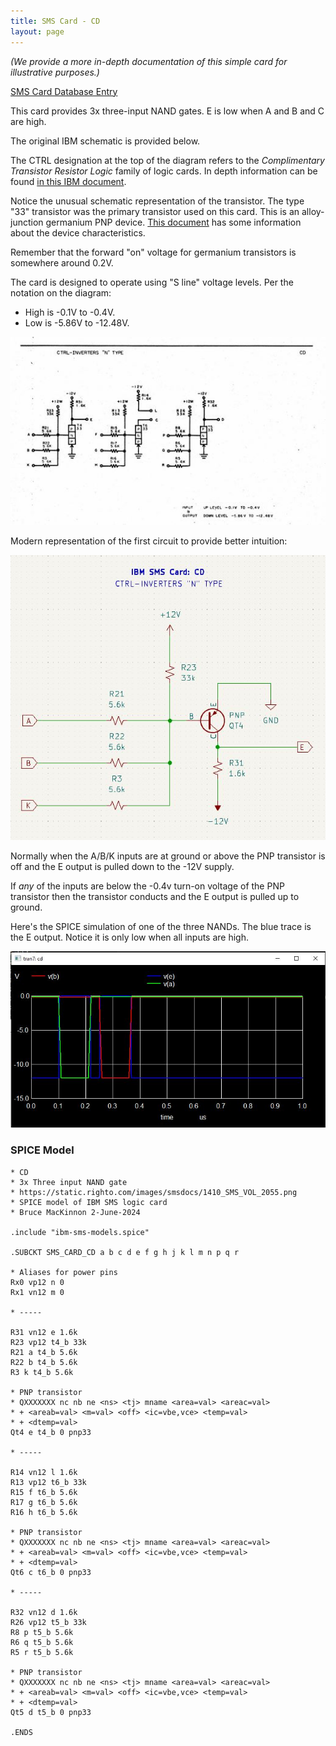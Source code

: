 ```yaml
---
title: SMS Card - CD
layout: page
---
```

_(We provide a more in-depth documentation of this simple card for illustrative purposes.)_

[SMS Card Database Entry](https://static.righto.com/sms/CD.html)

This card provides 3x three-input NAND gates. E is low when A and B and C are high.

The original IBM schematic is provided below. 

The CTRL designation at the top of the diagram refers to the *Complimentary Transistor Resistor Logic* family of logic cards.  In depth information can be found [in this IBM document](https://ibm-1401.info/Form223-6889-TransistorComponentCircuits.pdf).

Notice the unusual schematic representation of the transistor. The type "33" transistor was the primary transistor used on this card. This is an alloy-junction 
germanium PNP device. [This document](https://www.mikrocontroller.net/attachment/597190/TRANSISTOR_MUSEUM_HISTORIC_GERMANIUM_COMPUTER_TRANSISTORS_IBM.pdf) has some information about 
the device characteristics.

Remember that the forward "on" voltage for germanium transistors is somewhere around 0.2V.

The card is designed to operate using "S line" voltage levels. Per the notation on the diagram:
* High is -0.1V to -0.4V.
* Low is -5.86V to -12.48V.

![IBM Schematic](cd-schem-0.jpg)

Modern representation of the first circuit to provide better intuition:

![Modern Schematic](cd-schem-1.jpg)

Normally when the A/B/K inputs are at ground or above the PNP transistor is off and the E output is pulled down to the -12V supply.

If *any* of the inputs are below the -0.4v turn-on voltage of the PNP transistor then the transistor conducts and the E output is pulled up to ground.

Here's the SPICE simulation of one of the three NANDs.  The blue trace is the E output.  Notice it is only low when all inputs
are high.

![Sim](cd-sim-0.jpg)

### SPICE Model


~~~
* CD 
* 3x Three input NAND gate
* https://static.righto.com/images/smsdocs/1410_SMS_VOL_2055.png
* SPICE model of IBM SMS logic card
* Bruce MacKinnon 2-June-2024

.include "ibm-sms-models.spice"

.SUBCKT SMS_CARD_CD a b c d e f g h j k l m n p q r

* Aliases for power pins
Rx0 vp12 n 0
Rx1 vn12 m 0

* -----

R31 vn12 e 1.6k
R23 vp12 t4_b 33k
R21 a t4_b 5.6k
R22 b t4_b 5.6k
R3 k t4_b 5.6k

* PNP transistor
* QXXXXXXX nc nb ne <ns> <tj> mname <area=val> <areac=val>
* + <areab=val> <m=val> <off> <ic=vbe,vce> <temp=val>
* + <dtemp=val>
Qt4 e t4_b 0 pnp33

* -----

R14 vn12 l 1.6k
R13 vp12 t6_b 33k
R15 f t6_b 5.6k
R17 g t6_b 5.6k
R16 h t6_b 5.6k

* PNP transistor
* QXXXXXXX nc nb ne <ns> <tj> mname <area=val> <areac=val>
* + <areab=val> <m=val> <off> <ic=vbe,vce> <temp=val>
* + <dtemp=val>
Qt6 c t6_b 0 pnp33

* -----

R32 vn12 d 1.6k
R26 vp12 t5_b 33k
R8 p t5_b 5.6k
R6 q t5_b 5.6k
R5 r t5_b 5.6k

* PNP transistor
* QXXXXXXX nc nb ne <ns> <tj> mname <area=val> <areac=val>
* + <areab=val> <m=val> <off> <ic=vbe,vce> <temp=val>
* + <dtemp=val>
Qt5 d t5_b 0 pnp33

.ENDS
~~~